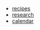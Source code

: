 * [recipes](index.html)
* [research](http://physics.oregonstate.edu/~roundyd/)
* [calendar](http://physics.oregonstate.edu/~roundyd/calendar.html)

